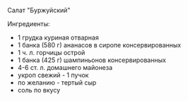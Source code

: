 Салат "Буржуйский"

Ингредиенты:

* 1 грудка куриная отварная
* 1 банка (580 г) ананасов в сиропе консервированных
* 1 ч. л. горчицы острой
* 1 банка (425 г) шампиньонов консервированных
* 4-6 ст. л. домашнего майонеза
* укроп свежий - 1 пучок
* по желанию - тертый сыр
* соль по вкусу
    